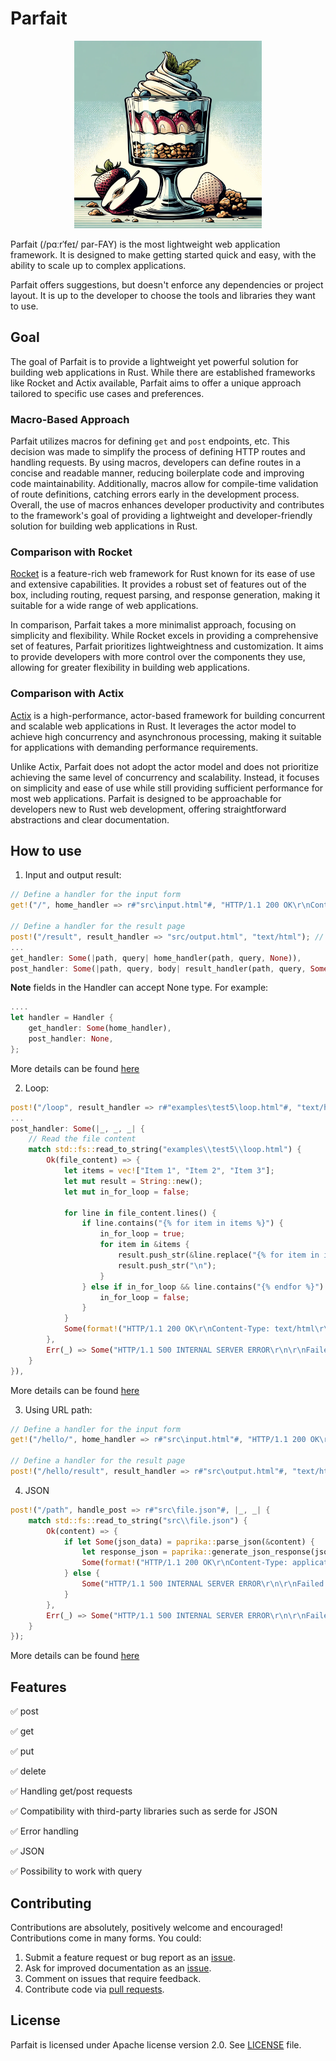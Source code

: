 # Parfait

<p align="center">
    <img src="logo/logo.png" width="300" height="300" />
</p>

Parfait (/pɑːrˈfeɪ/ par-FAY) is the most lightweight web application framework. It is designed to make getting started quick and easy, with the ability to scale up to complex applications.

Parfait offers suggestions, but doesn't enforce any dependencies or project layout. It is up to the developer to choose the tools and libraries they want to use.

## Goal

The goal of Parfait is to provide a lightweight yet powerful solution for building web applications in Rust. While there are established frameworks like Rocket and Actix available, Parfait aims to offer a unique approach tailored to specific use cases and preferences.

### Macro-Based Approach

Parfait utilizes macros for defining `get` and `post` endpoints, etc. This decision was made to simplify the process of defining HTTP routes and handling requests. By using macros, developers can define routes in a concise and readable manner, reducing boilerplate code and improving code maintainability. Additionally, macros allow for compile-time validation of route definitions, catching errors early in the development process. Overall, the use of macros enhances developer productivity and contributes to the framework's goal of providing a lightweight and developer-friendly solution for building web applications in Rust.

### Comparison with Rocket

[Rocket](https://rocket.rs/) is a feature-rich web framework for Rust known for its ease of use and extensive capabilities. It provides a robust set of features out of the box, including routing, request parsing, and response generation, making it suitable for a wide range of web applications.

In comparison, Parfait takes a more minimalist approach, focusing on simplicity and flexibility. While Rocket excels in providing a comprehensive set of features, Parfait prioritizes lightweightness and customization. It aims to provide developers with more control over the components they use, allowing for greater flexibility in building web applications.

### Comparison with Actix

[Actix](https://actix.rs/) is a high-performance, actor-based framework for building concurrent and scalable web applications in Rust. It leverages the actor model to achieve high concurrency and asynchronous processing, making it suitable for applications with demanding performance requirements.

Unlike Actix, Parfait does not adopt the actor model and does not prioritize achieving the same level of concurrency and scalability. Instead, it focuses on simplicity and ease of use while still providing sufficient performance for most web applications. Parfait is designed to be approachable for developers new to Rust web development, offering straightforward abstractions and clear documentation.

## How to use

1. Input and output result:

```rust
// Define a handler for the input form
get!("/", home_handler => r#"src\input.html"#, "HTTP/1.1 200 OK\r\nContent-Type: text/html\r\n\r\n");

// Define a handler for the result page
post!("/result", result_handler => "src/output.html", "text/html"); // For HTML response
...
get_handler: Some(|path, query| home_handler(path, query, None)),
post_handler: Some(|path, query, body| result_handler(path, query, Some(body))),
```

**Note** fields in the Handler can accept None type. For example:

```rust
....
let handler = Handler {
    get_handler: Some(home_handler),
    post_handler: None,
};
```

More details can be found [here](examples/test/test.rs)

2. Loop:

```rust
post!("/loop", result_handler => r#"examples\test5\loop.html"#, "text/html");
...
post_handler: Some(|_, _, _| {
    // Read the file content
    match std::fs::read_to_string("examples\\test5\\loop.html") {
        Ok(file_content) => {
            let items = vec!["Item 1", "Item 2", "Item 3"];
            let mut result = String::new();
            let mut in_for_loop = false;
            
            for line in file_content.lines() {
                if line.contains("{% for item in items %}") {
                    in_for_loop = true;
                    for item in &items {
                        result.push_str(&line.replace("{% for item in items %}", &format!("{}", item)));
                        result.push_str("\n");
                    }
                } else if in_for_loop && line.contains("{% endfor %}") {
                    in_for_loop = false;
                }
            }
            Some(format!("HTTP/1.1 200 OK\r\nContent-Type: text/html\r\n\r\n{}", result))
        },
        Err(_) => Some("HTTP/1.1 500 INTERNAL SERVER ERROR\r\n\r\nFailed to read file".to_owned()),
    }
}),
```

More details can be found [here](examples/test5/test5.rs)

3. Using URL path:

```rust
// Define a handler for the input form
get!("/hello/", home_handler => r#"src\input.html"#, "HTTP/1.1 200 OK\r\nContent-Type: text/html\r\n\r\n");

// Define a handler for the result page
post!("/hello/result", result_handler => r#"src\output.html"#, "text/html");
```

4. JSON

```rust
post!("/path", handle_post => r#"src\file.json"#, |_, _| {
    match std::fs::read_to_string("src\\file.json") {
        Ok(content) => {
            if let Some(json_data) = paprika::parse_json(&content) {
                let response_json = paprika::generate_json_response(json_data);
                Some(format!("HTTP/1.1 200 OK\r\nContent-Type: application/json\r\n\r\n{}", response_json))
            } else {
                Some("HTTP/1.1 500 INTERNAL SERVER ERROR\r\n\r\nFailed to parse JSON".to_owned())
            }
        },
        Err(_) => Some("HTTP/1.1 500 INTERNAL SERVER ERROR\r\n\r\nFailed to read file".to_owned()),
    }
});
```

More details can be found [here](examples/test4/test4.rs)

## Features

✅ post

✅ get

✅ put

✅ delete

✅ Handling get/post requests

✅ Compatibility with third-party libraries such as serde for JSON

✅ Error handling

✅ JSON

✅ Possibility to work with query

## Contributing

Contributions are absolutely, positively welcome and encouraged! Contributions
come in many forms. You could:

  1. Submit a feature request or bug report as an [issue].
  2. Ask for improved documentation as an [issue].
  3. Comment on issues that require feedback.
  4. Contribute code via [pull requests].

[issue]: https://github.com/ladroid/Parfait/issues
[pull requests]: https://github.com/ladroid/Parfait/pulls

## License

Parfait is licensed under Apache license version 2.0. See [LICENSE](https://github.com/ladroid/Parfait/blob/main/LICENSE) file.